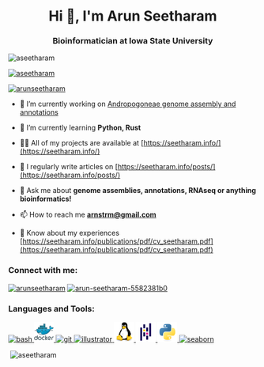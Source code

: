 <h1 align="center">Hi 👋, I'm Arun Seetharam</h1>
<h3 align="center">Bioinformatician at Iowa State University</h3>

<p align="left"> <img src="https://komarev.com/ghpvc/?username=aseetharam&label=Profile%20views&color=0e75b6&style=flat" alt="aseetharam" /> </p>

<p align="left"> <a href="https://github.com/ryo-ma/github-profile-trophy"><img src="https://github-profile-trophy.vercel.app/?username=aseetharam" alt="aseetharam" /></a> </p>

<p align="left"> <a href="https://twitter.com/arunseetharam" target="blank"><img src="https://img.shields.io/twitter/follow/arunseetharam?logo=twitter&style=for-the-badge" alt="arunseetharam" /></a> </p>

- 🔭 I’m currently working on [Andropogoneae genome assembly and annotations](https://panandropogoneae.com/)

- 🌱 I’m currently learning **Python, Rust**

- 👨‍💻 All of my projects are available at [https://seetharam.info/](https://seetharam.info/)

- 📝 I regularly write articles on [https://seetharam.info/posts/](https://seetharam.info/posts/)

- 💬 Ask me about **genome assemblies, annotations, RNAseq or anything bioinformatics!**

- 📫 How to reach me **arnstrm@gmail.com**

- 📄 Know about my experiences [https://seetharam.info/publications/pdf/cv_seetharam.pdf](https://seetharam.info/publications/pdf/cv_seetharam.pdf)

<h3 align="left">Connect with me:</h3>
<p align="left">
<a href="https://twitter.com/arunseetharam" target="blank"><img align="center" src="https://raw.githubusercontent.com/rahuldkjain/github-profile-readme-generator/master/src/images/icons/Social/twitter.svg" alt="arunseetharam" height="30" width="40" /></a>
<a href="https://linkedin.com/in/arun-seetharam-5582381b0" target="blank"><img align="center" src="https://raw.githubusercontent.com/rahuldkjain/github-profile-readme-generator/master/src/images/icons/Social/linked-in-alt.svg" alt="arun-seetharam-5582381b0" height="30" width="40" /></a>
</p>

<h3 align="left">Languages and Tools:</h3>
<p align="left"> <a href="https://www.gnu.org/software/bash/" target="_blank" rel="noreferrer"> <img src="https://www.vectorlogo.zone/logos/gnu_bash/gnu_bash-icon.svg" alt="bash" width="40" height="40"/> </a> <a href="https://www.docker.com/" target="_blank" rel="noreferrer"> <img src="https://raw.githubusercontent.com/devicons/devicon/master/icons/docker/docker-original-wordmark.svg" alt="docker" width="40" height="40"/> </a> <a href="https://git-scm.com/" target="_blank" rel="noreferrer"> <img src="https://www.vectorlogo.zone/logos/git-scm/git-scm-icon.svg" alt="git" width="40" height="40"/> </a> <a href="https://www.adobe.com/in/products/illustrator.html" target="_blank" rel="noreferrer"> <img src="https://www.vectorlogo.zone/logos/adobe_illustrator/adobe_illustrator-icon.svg" alt="illustrator" width="40" height="40"/> </a> <a href="https://www.linux.org/" target="_blank" rel="noreferrer"> <img src="https://raw.githubusercontent.com/devicons/devicon/master/icons/linux/linux-original.svg" alt="linux" width="40" height="40"/> </a> <a href="https://pandas.pydata.org/" target="_blank" rel="noreferrer"> <img src="https://raw.githubusercontent.com/devicons/devicon/2ae2a900d2f041da66e950e4d48052658d850630/icons/pandas/pandas-original.svg" alt="pandas" width="40" height="40"/> </a> <a href="https://www.python.org" target="_blank" rel="noreferrer"> <img src="https://raw.githubusercontent.com/devicons/devicon/master/icons/python/python-original.svg" alt="python" width="40" height="40"/> </a> <a href="https://seaborn.pydata.org/" target="_blank" rel="noreferrer"> <img src="https://seaborn.pydata.org/_images/logo-mark-lightbg.svg" alt="seaborn" width="40" height="40"/> </a> </p>

<p>&nbsp;<img align="center" src="https://github-readme-stats.vercel.app/api?username=aseetharam&show_icons=true&locale=en" alt="aseetharam" /></p>

